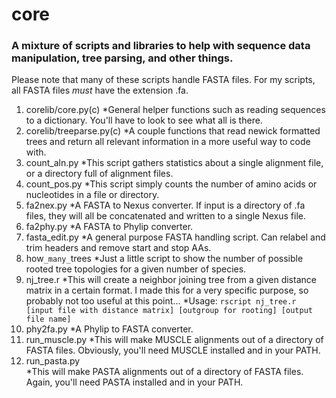 # core
### A mixture of scripts and libraries to help with sequence data manipulation, tree parsing, and other things.

Please note that many of these scripts handle FASTA files. For my scripts, all FASTA files *must* have the extension .fa.

1. corelib/core.py(c)
  *General helper functions such as reading sequences to a dictionary. You'll have to look to see what all is there.
2. corelib/treeparse.py(c)
  *A couple functions that read newick formatted trees and return all relevant information in a more useful way to code with.
3. count_aln.py
  *This script gathers statistics about a single alignment file, or a directory full of alignment files.
4. count_pos.py
  *This script simply counts the number of amino acids or nucleotides in a file or directory.
5. fa2nex.py
  *A FASTA to Nexus converter. If input is a directory of .fa files, they will all be concatenated and written to a single Nexus file.
6. fa2phy.py
  *A FASTA to Phylip converter.
7. fasta_edit.py
  *A general purpose FASTA handling script. Can relabel and trim headers and remove start and stop AAs.
8. how`_many_`trees
  *Just a little script to show the number of possible rooted tree topologies for a given number of species.
9. nj_tree.r
  *This will create a neighbor joining tree from a given distance matrix in a certain format. I made this for a very specific purpose, so probably not too useful at this point...
  *Usage: `rscript nj_tree.r [input file with distance matrix] [outgroup for rooting] [output file name]`
10. phy2fa.py
  *A Phylip to FASTA converter.
11. run_muscle.py
  *This will make MUSCLE alignments out of a directory of FASTA files. Obviously, you'll need MUSCLE installed and in your PATH.
12. run_pasta.py	
  *This will make PASTA alignments out of a directory of FASTA files. Again, you'll need PASTA installed and in your PATH.
